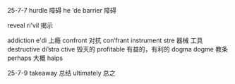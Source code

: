 25-7-7
hurdle 障碍 he ‘de
    barrier 障碍

reveal ri’vil 揭示

addiction  e'di   上瘾
confront 对抗  con‘frant
instrument stre 器械 工具
destructive di’stra ctive 毁灭的
profitable  有益的，有利的
dogma dogme 教条
perhaps 大概 haips 

25-7-9
takeaway 总结 ultimately 总之
